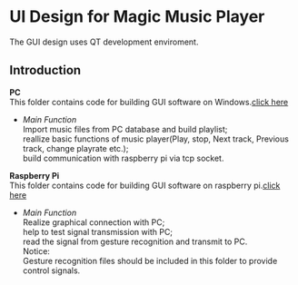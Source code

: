 UI Design for Magic Music Player
==
The GUI design uses QT development enviroment. 



Introduction
--
**PC**<br>
This folder contains code for building GUI software on Windows.[click here](https://github.com/Real-time-embedded10/Magic-Music-Player/edit/master/Software/Digital%20Signal%20Processing%20and%20UI%20Design/PC)
 <br>
 
 
* *Main Function* <br>
Import music files from PC database and build playlist; <br>
reallize basic functions of music player(Play, stop, Next track, Previous track, change playrate etc.); <br>
build communication with raspberry pi via tcp socket. <br>


**Raspberry Pi**<br>
This folder contains code for building GUI software on raspberry pi.[click here](https://github.com/Real-time-embedded10/Magic-Music-Player/tree/master/Software/Digital%20Signal%20Processing%20and%20UI%20Design/Raspberry%20pi) <br>

* *Main Function* <br>
Realize graphical connection with PC; <br>
help to test signal transmission with PC; <br>
read the signal from gesture recognition and transmit to PC. <br>
Notice: <br>
Gesture recognition files should be included in this folder to provide control signals.



